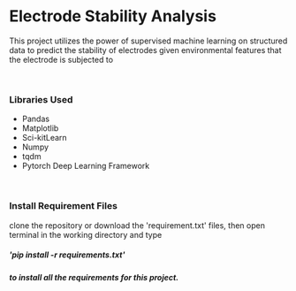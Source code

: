 <h1> Electrode Stability Analysis </h1>

<p>This project utilizes the power of supervised machine learning on structured data to predict the stability of electrodes given environmental features
that the electrode is subjected to</p>
<br>
<h3> Libraries Used </h3>
<ul>
    <li>Pandas</li>
    <li>Matplotlib</li>
    <li>Sci-kitLearn</li>
    <li>Numpy</li>
    <li>tqdm</li>
    <li>Pytorch Deep Learning Framework</li>
</ul>
<br>
<h3>Install Requirement Files</h3>
clone the repository or download the 'requirement.txt' files, then open terminal in the working directory and  type <h5>'pip install -r requirements.txt'<h5> to install all the requirements for this project.
